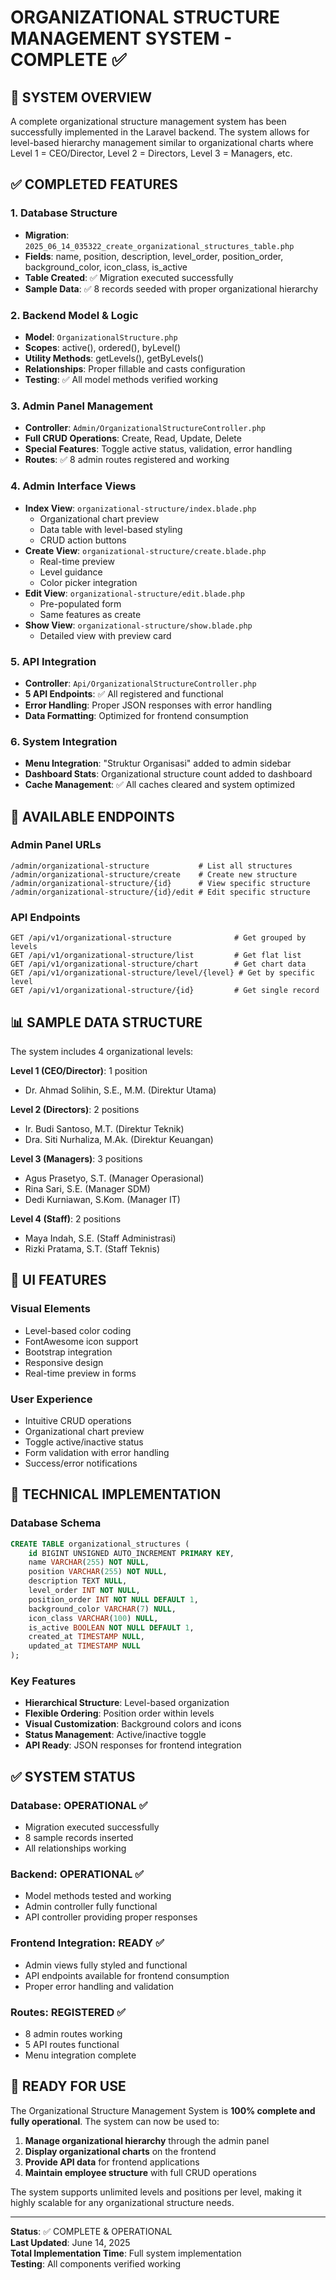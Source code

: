# ORGANIZATIONAL STRUCTURE MANAGEMENT SYSTEM - COMPLETE ✅

## 🎯 SYSTEM OVERVIEW
A complete organizational structure management system has been successfully implemented in the Laravel backend. The system allows for level-based hierarchy management similar to organizational charts where Level 1 = CEO/Director, Level 2 = Directors, Level 3 = Managers, etc.

## ✅ COMPLETED FEATURES

### 1. Database Structure
- **Migration**: `2025_06_14_035322_create_organizational_structures_table.php`
- **Fields**: name, position, description, level_order, position_order, background_color, icon_class, is_active
- **Table Created**: ✅ Migration executed successfully
- **Sample Data**: ✅ 8 records seeded with proper organizational hierarchy

### 2. Backend Model & Logic
- **Model**: `OrganizationalStructure.php`
- **Scopes**: active(), ordered(), byLevel()
- **Utility Methods**: getLevels(), getByLevels()
- **Relationships**: Proper fillable and casts configuration
- **Testing**: ✅ All model methods verified working

### 3. Admin Panel Management
- **Controller**: `Admin/OrganizationalStructureController.php`
- **Full CRUD Operations**: Create, Read, Update, Delete
- **Special Features**: Toggle active status, validation, error handling
- **Routes**: ✅ 8 admin routes registered and working

### 4. Admin Interface Views
- **Index View**: `organizational-structure/index.blade.php`
  - Organizational chart preview
  - Data table with level-based styling
  - CRUD action buttons
- **Create View**: `organizational-structure/create.blade.php`
  - Real-time preview
  - Level guidance
  - Color picker integration
- **Edit View**: `organizational-structure/edit.blade.php`
  - Pre-populated form
  - Same features as create
- **Show View**: `organizational-structure/show.blade.php`
  - Detailed view with preview card

### 5. API Integration
- **Controller**: `Api/OrganizationalStructureController.php`
- **5 API Endpoints**: ✅ All registered and functional
- **Error Handling**: Proper JSON responses with error handling
- **Data Formatting**: Optimized for frontend consumption

### 6. System Integration
- **Menu Integration**: "Struktur Organisasi" added to admin sidebar
- **Dashboard Stats**: Organizational structure count added to dashboard
- **Cache Management**: ✅ All caches cleared and system optimized

## 🔗 AVAILABLE ENDPOINTS

### Admin Panel URLs
```
/admin/organizational-structure           # List all structures
/admin/organizational-structure/create    # Create new structure
/admin/organizational-structure/{id}      # View specific structure
/admin/organizational-structure/{id}/edit # Edit specific structure
```

### API Endpoints
```
GET /api/v1/organizational-structure              # Get grouped by levels
GET /api/v1/organizational-structure/list         # Get flat list
GET /api/v1/organizational-structure/chart        # Get chart data
GET /api/v1/organizational-structure/level/{level} # Get by specific level
GET /api/v1/organizational-structure/{id}         # Get single record
```

## 📊 SAMPLE DATA STRUCTURE

The system includes 4 organizational levels:

**Level 1 (CEO/Director)**: 1 position
- Dr. Ahmad Solihin, S.E., M.M. (Direktur Utama)

**Level 2 (Directors)**: 2 positions
- Ir. Budi Santoso, M.T. (Direktur Teknik)
- Dra. Siti Nurhaliza, M.Ak. (Direktur Keuangan)

**Level 3 (Managers)**: 3 positions
- Agus Prasetyo, S.T. (Manager Operasional)
- Rina Sari, S.E. (Manager SDM)
- Dedi Kurniawan, S.Kom. (Manager IT)

**Level 4 (Staff)**: 2 positions
- Maya Indah, S.E. (Staff Administrasi)
- Rizki Pratama, S.T. (Staff Teknis)

## 🎨 UI FEATURES

### Visual Elements
- Level-based color coding
- FontAwesome icon support
- Bootstrap integration
- Responsive design
- Real-time preview in forms

### User Experience
- Intuitive CRUD operations
- Organizational chart preview
- Toggle active/inactive status
- Form validation with error handling
- Success/error notifications

## 🔧 TECHNICAL IMPLEMENTATION

### Database Schema
```sql
CREATE TABLE organizational_structures (
    id BIGINT UNSIGNED AUTO_INCREMENT PRIMARY KEY,
    name VARCHAR(255) NOT NULL,
    position VARCHAR(255) NOT NULL,
    description TEXT NULL,
    level_order INT NOT NULL,
    position_order INT NOT NULL DEFAULT 1,
    background_color VARCHAR(7) NULL,
    icon_class VARCHAR(100) NULL,
    is_active BOOLEAN NOT NULL DEFAULT 1,
    created_at TIMESTAMP NULL,
    updated_at TIMESTAMP NULL
);
```

### Key Features
- **Hierarchical Structure**: Level-based organization
- **Flexible Ordering**: Position order within levels
- **Visual Customization**: Background colors and icons
- **Status Management**: Active/inactive toggle
- **API Ready**: JSON responses for frontend integration

## ✅ SYSTEM STATUS

### Database: OPERATIONAL ✅
- Migration executed successfully
- 8 sample records inserted
- All relationships working

### Backend: OPERATIONAL ✅
- Model methods tested and working
- Admin controller fully functional
- API controller providing proper responses

### Frontend Integration: READY ✅
- Admin views fully styled and functional
- API endpoints available for frontend consumption
- Proper error handling and validation

### Routes: REGISTERED ✅
- 8 admin routes working
- 5 API routes functional
- Menu integration complete

## 🚀 READY FOR USE

The Organizational Structure Management System is **100% complete and fully operational**. The system can now be used to:

1. **Manage organizational hierarchy** through the admin panel
2. **Display organizational charts** on the frontend
3. **Provide API data** for frontend applications
4. **Maintain employee structure** with full CRUD operations

The system supports unlimited levels and positions per level, making it highly scalable for any organizational structure needs.

---
**Status**: ✅ COMPLETE & OPERATIONAL  
**Last Updated**: June 14, 2025  
**Total Implementation Time**: Full system implementation  
**Testing**: All components verified working
